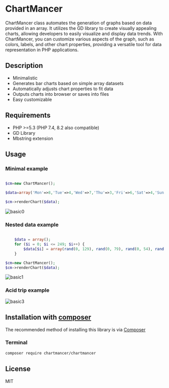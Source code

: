 # ChartMancer

ChartMancer class automates the generation of graphs based on data provided in an array. 
It utilizes the GD library to create visually appealing charts, allowing developers to easily 
visualize and display data trends. With ChartMancer, you can customize various aspects of the 
graph, such as colors, labels, and other chart properties, providing a versatile tool 
for data representation in PHP applications.


## Description

- Minimalistic
- Generates bar charts based on simple array datasets
- Automatically adjusts chart properties to fit data
- Outputs charts into browser or saves into files
- Easy customizable

## Requirements

- PHP >=5.3 (PHP 7.4, 8.2 also compatible)
- GD Library
- Mbstring extension

## Usage

### Minimal example

```php

$cm=new ChartMancer();

$data=array('Mon'=>8,'Tue'=>4,'Wed'=>7,'Thu'=>3,'Fri'=>6,'Sat'=>4,'Sun'=>0);

$cm->renderChart($data);

```

![basic0](https://github.com/nightflyza/ChartMancer/assets/1496954/d6ff2530-3876-40b4-aefe-cb3676a343b9)

### Nested data example

```php

    $data = array();
    for ($i = 0; $i <= 249; $i++) {
        $data[$i] = array(rand(0, 129), rand(0, 79), rand(0, 54), rand(0, 4));
    }

$cm=new ChartMancer();
$cm->renderChart($data);

```

![basic1](https://github.com/nightflyza/ChartMancer/assets/1496954/f8e0a742-ecfd-4037-94f4-fd707792697d)

### Acid trip example

![basic3](https://github.com/nightflyza/ChartMancer/assets/1496954/5275a93f-03e4-4895-b29f-e39927a74e5d)

## Installation with [composer](https://getcomposer.org)

The recommended method of installing this library is via [Composer](https://packagist.org/packages/chartmancer/chartmancer)

### Terminal

```bash
composer require chartmancer/chartmancer
```


## License

MIT